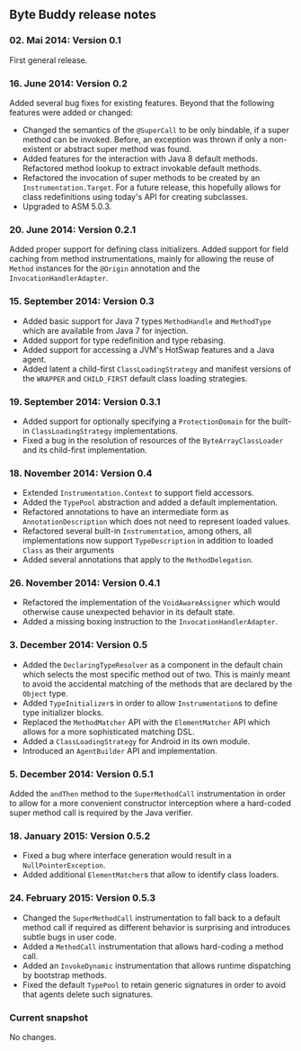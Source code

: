 Byte Buddy release notes
------------------------

### 02. Mai 2014: Version 0.1

First general release.

### 16. June 2014: Version 0.2

Added several bug fixes for existing features. Beyond that the following features were added or changed:

 - Changed the semantics of the `@SuperCall` to be only bindable, if a super method can be invoked. Before, an
   exception was thrown if only a non-existent or abstract super method was found.
 - Added features for the interaction with Java 8 default methods. Refactored method lookup to extract invokable
   default methods.
 - Refactored the invocation of super methods to be created by an `Instrumentation.Target`. For a future release,
   this hopefully allows for class redefinitions using today's API for creating subclasses.
 - Upgraded to ASM 5.0.3.

### 20. June 2014: Version 0.2.1

Added proper support for defining class initializers. Added support for field caching from method instrumentations,
mainly for allowing the reuse of `Method` instances for the `@Origin` annotation and the `InvocationHandlerAdapter`.

### 15. September 2014: Version 0.3

- Added basic support for Java 7 types `MethodHandle` and `MethodType` which are available from Java 7 for injection.
- Added support for type redefinition and type rebasing.
- Added support for accessing a JVM's HotSwap features and a Java agent.
- Added latent a child-first `ClassLoadingStrategy` and manifest versions of the `WRAPPER` and `CHILD_FIRST` default
  class loading strategies.
  
### 19. September 2014: Version 0.3.1

- Added support for optionally specifying a `ProtectionDomain` for the built-in `ClassLoadingStrategy` implementations.
- Fixed a bug in the resolution of resources of the `ByteArrayClassLoader` and its child-first implementation.

### 18. November 2014: Version 0.4

- Extended `Instrumentation.Context` to support field accessors.
- Added the `TypePool` abstraction and added a default implementation.
- Refactored annotations to have an intermediate form as `AnnotationDescription` which does not need to 
  represent loaded values.
- Refactored several built-in `Instrumentation`, among others, all implementations now support `TypeDescription` 
  in addition to loaded `Class` as their arguments
- Added several annotations that apply to the `MethodDelegation`.

### 26. November 2014: Version 0.4.1

- Refactored the implementation of the `VoidAwareAssigner` which would otherwise cause unexpected behavior in its 
  default state.
- Added a missing boxing instruction to the `InvocationHandlerAdapter`.

### 3. December 2014: Version 0.5

- Added the `DeclaringTypeResolver` as a component in the default chain which selects the most specific method out
  of two. This is mainly meant to avoid the accidental matching of the methods that are declared by the `Object` type.
- Added `TypeInitializer`s in order to allow `Instrumentation`s to define type initializer blocks.
- Replaced the `MethodMatcher` API with the `ElementMatcher` API which allows for a more sophisticated matching DSL.
- Added a `ClassLoadingStrategy` for Android in its own module.
- Introduced an `AgentBuilder` API and implementation.

### 5. December 2014: Version 0.5.1

Added the `andThen` method to the `SuperMethodCall` instrumentation in order to allow for a more convenient 
constructor interception where a hard-coded super method call is required by the Java verifier.

### 18. January 2015: Version 0.5.2

- Fixed a bug where interface generation would result in a `NullPointerException`.
- Added additional `ElementMatcher`s that allow to identify class loaders.

### 24. February 2015: Version 0.5.3

- Changed the `SuperMethodCall` instrumentation to fall back to a default method call if required as different behavior
  is surprising and introduces subtle bugs in user code.
- Added a `MethodCall` instrumentation that allows hard-coding a method call.
- Added an `InvokeDynamic` instrumentation that allows runtime dispatching by bootstrap methods.
- Fixed the default `TypePool` to retain generic signatures in order to avoid that agents delete such signatures.

### Current snapshot

No changes.
